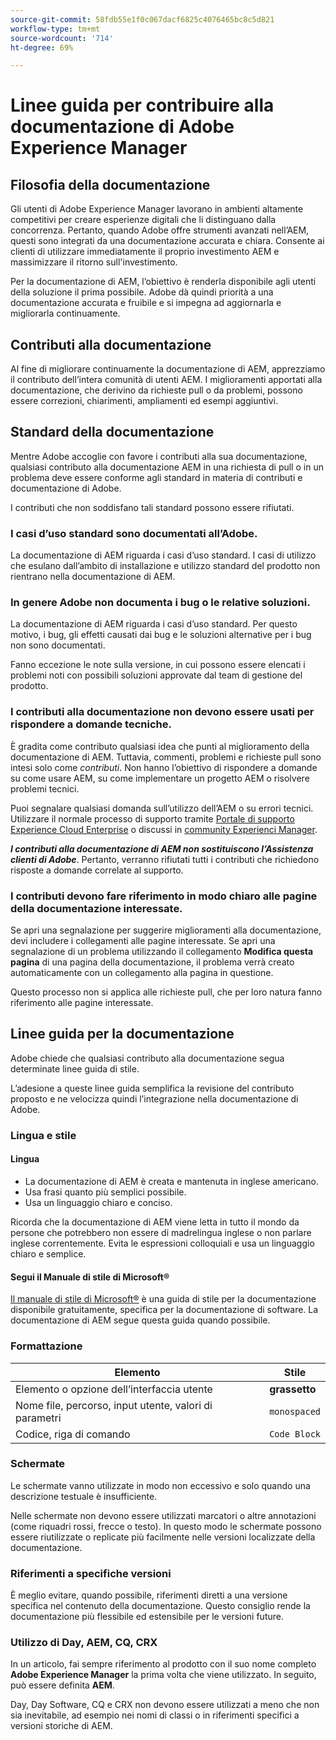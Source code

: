```yaml
---
source-git-commit: 58fdb55e1f0c067dacf6825c4076465bc8c5d821
workflow-type: tm+mt
source-wordcount: '714'
ht-degree: 69%

---
```

# Linee guida per contribuire alla documentazione di Adobe Experience Manager

## Filosofia della documentazione

Gli utenti di Adobe Experience Manager lavorano in ambienti altamente competitivi per creare esperienze digitali che li distinguano dalla concorrenza. Pertanto, quando Adobe offre strumenti avanzati nell’AEM, questi sono integrati da una documentazione accurata e chiara. Consente ai clienti di utilizzare immediatamente il proprio investimento AEM e massimizzare il ritorno sull&#39;investimento.

Per la documentazione di AEM, l’obiettivo è renderla disponibile agli utenti della soluzione il prima possibile. Adobe dà quindi priorità a una documentazione accurata e fruibile e si impegna ad aggiornarla e migliorarla continuamente.

## Contributi alla documentazione

Al fine di migliorare continuamente la documentazione di AEM, apprezziamo il contributo dell’intera comunità di utenti AEM. I miglioramenti apportati alla documentazione, che derivino da richieste pull o da problemi, possono essere correzioni, chiarimenti, ampliamenti ed esempi aggiuntivi.

## Standard della documentazione

Mentre Adobe accoglie con favore i contributi alla sua documentazione, qualsiasi contributo alla documentazione AEM in una richiesta di pull o in un problema deve essere conforme agli standard in materia di contributi e documentazione di Adobe.

I contributi che non soddisfano tali standard possono essere rifiutati.

### I casi d’uso standard sono documentati all’Adobe.

La documentazione di AEM riguarda i casi d’uso standard. I casi di utilizzo che esulano dall’ambito di installazione e utilizzo standard del prodotto non rientrano nella documentazione di AEM.

### In genere Adobe non documenta i bug o le relative soluzioni.

La documentazione di AEM riguarda i casi d’uso standard. Per questo motivo, i bug, gli effetti causati dai bug e le soluzioni alternative per i bug non sono documentati.

Fanno eccezione le note sulla versione, in cui possono essere elencati i problemi noti con possibili soluzioni approvate dal team di gestione del prodotto.

### I contributi alla documentazione non devono essere usati per rispondere a domande tecniche.

È gradita come contributo qualsiasi idea che punti al miglioramento della documentazione di AEM. Tuttavia, commenti, problemi e richieste pull sono intesi solo come *contributi*. Non hanno l’obiettivo di rispondere a domande su come usare AEM, su come implementare un progetto AEM o risolvere problemi tecnici.

Puoi segnalare qualsiasi domanda sull’utilizzo dell’AEM o su errori tecnici. Utilizzare il normale processo di supporto tramite [Portale di supporto Experience Cloud Enterprise](https://experienceleague.adobe.com/i?support-solution=General#support) o discussi in [community Experienci Manager](https://experienceleaguecommunities.adobe.com/t5/adobe-experience-manager/ct-p/adobe-experience-manager-community?lang=it).

***I contributi alla documentazione di AEM non sostituiscono l’Assistenza clienti di Adobe***. Pertanto, verranno rifiutati tutti i contributi che richiedono risposte a domande correlate al supporto.

### I contributi devono fare riferimento in modo chiaro alle pagine della documentazione interessate.

Se apri una segnalazione per suggerire miglioramenti alla documentazione, devi includere i collegamenti alle pagine interessate. Se apri una segnalazione di un problema utilizzando il collegamento **Modifica questa pagina** di una pagina della documentazione, il problema verrà creato automaticamente con un collegamento alla pagina in questione.

Questo processo non si applica alle richieste pull, che per loro natura fanno riferimento alle pagine interessate.

## Linee guida per la documentazione

Adobe chiede che qualsiasi contributo alla documentazione segua determinate linee guida di stile.

L’adesione a queste linee guida semplifica la revisione del contributo proposto e ne velocizza quindi l’integrazione nella documentazione di Adobe.

### Lingua e stile

#### Lingua

* La documentazione di AEM è creata e mantenuta in inglese americano.
* Usa frasi quanto più semplici possibile.
* Usa un linguaggio chiaro e conciso.

Ricorda che la documentazione di AEM viene letta in tutto il mondo da persone che potrebbero non essere di madrelingua inglese o non parlare inglese correntemente. Evita le espressioni colloquiali e usa un linguaggio chiaro e semplice.

#### Segui il Manuale di stile di Microsoft®

[Il manuale di stile di Microsoft®](https://learn.microsoft.com/it-it/style-guide/welcome/) è una guida di stile per la documentazione disponibile gratuitamente, specifica per la documentazione di software. La documentazione di AEM segue questa guida quando possibile.

### Formattazione

| Elemento | Stile |
|---|---|
| Elemento o opzione dell’interfaccia utente | **grassetto** |
| Nome file, percorso, input utente, valori di parametri | `monospaced` |
| Codice, riga di comando | ```Code Block``` |

### Schermate

Le schermate vanno utilizzate in modo non eccessivo e solo quando una descrizione testuale è insufficiente.

Nelle schermate non devono essere utilizzati marcatori o altre annotazioni (come riquadri rossi, frecce o testo). In questo modo le schermate possono essere riutilizzate o replicate più facilmente nelle versioni localizzate della documentazione.

### Riferimenti a specifiche versioni

È meglio evitare, quando possibile, riferimenti diretti a una versione specifica nel contenuto della documentazione. Questo consiglio rende la documentazione più flessibile ed estensibile per le versioni future.

### Utilizzo di Day, AEM, CQ, CRX

In un articolo, fai sempre riferimento al prodotto con il suo nome completo **Adobe Experience Manager** la prima volta che viene utilizzato. In seguito, può essere definita **AEM**.

Day, Day Software, CQ e CRX non devono essere utilizzati a meno che non sia inevitabile, ad esempio nei nomi di classi o in riferimenti specifici a versioni storiche di AEM.

